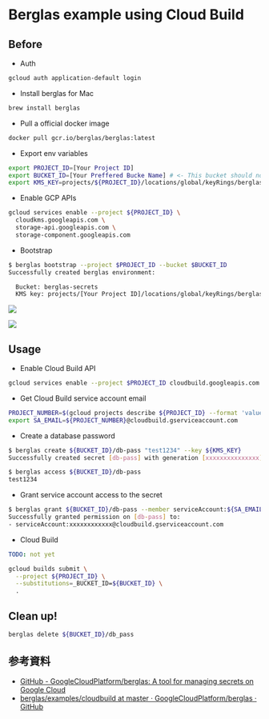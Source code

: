 # Berglas example using Cloud Build

## Before

* Auth

```bash
gcloud auth application-default login
```


* Install berglas for Mac

```bash
brew install berglas
```

* Pull a official docker image

```bash
docker pull gcr.io/berglas/berglas:latest
```

* Export env variables

```bash
export PROJECT_ID=[Your Project ID]
export BUCKET_ID=[Your Preffered Bucke Name] # <- This bucket should not exist yet!
export KMS_KEY=projects/${PROJECT_ID}/locations/global/keyRings/berglas/cryptoKeys/berglas-key
```

* Enable GCP APIs

```bash
gcloud services enable --project ${PROJECT_ID} \
  cloudkms.googleapis.com \
  storage-api.googleapis.com \
  storage-component.googleapis.com
```

* Bootstrap

```bash
$ berglas bootstrap --project $PROJECT_ID --bucket $BUCKET_ID
Successfully created berglas environment:

  Bucket: berglas-secrets
  KMS key: projects/[Your Project ID]/locations/global/keyRings/berglas/cryptoKeys/berglas-key
```

![](7A1F0B6B-C2B2-4683-A68B-15D2C915223B.png)

![](42D8C5A6-7688-4ED4-A282-4CA5B013760D.png)


## Usage

* Enable Cloud Build API

```bash
gcloud services enable --project $PROJECT_ID cloudbuild.googleapis.com
```

* Get Cloud Build service account email

```bash
PROJECT_NUMBER=$(gcloud projects describe ${PROJECT_ID} --format 'value(projectNumber)')
export SA_EMAIL=${PROJECT_NUMBER}@cloudbuild.gserviceaccount.com
```

* Create a database password

```bash
$ berglas create ${BUCKET_ID}/db-pass "test1234" --key ${KMS_KEY}
Successfully created secret [db-pass] with generation [xxxxxxxxxxxxxxx]
```

```bash
$ berglas access ${BUCKET_ID}/db-pass
test1234
```

* Grant service account access to the secret

```bash
$ berglas grant ${BUCKET_ID}/db-pass --member serviceAccount:${SA_EMAIL}
Successfully granted permission on [db-pass] to:
- serviceAccount:xxxxxxxxxxxx@cloudbuild.gserviceaccount.com
```

* Cloud Build

```yaml
TODO: not yet
```

```bash
gcloud builds submit \
  --project ${PROJECT_ID} \
  --substitutions=_BUCKET_ID=${BUCKET_ID} \
  .
```

## Clean up!

```bash
berglas delete ${BUCKET_ID}/db_pass
```


## 参考資料

- [GitHub - GoogleCloudPlatform/berglas: A tool for managing secrets on Google Cloud](https://github.com/GoogleCloudPlatform/berglas)
- [berglas/examples/cloudbuild at master · GoogleCloudPlatform/berglas · GitHub](https://github.com/GoogleCloudPlatform/berglas/tree/master/examples/cloudbuild)
